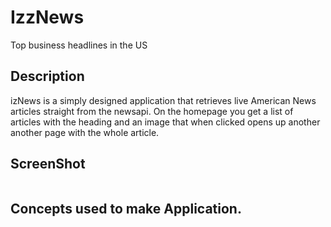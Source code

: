 # IzzNews

Top business headlines in the US

## Description

izNews is a simply designed application that retrieves live American News articles straight from the newsapi. On the homepage you get a list of articles with the heading and an image that when clicked opens up another another page with the whole article.

## ScreenShot

![]()

## Concepts used to make Application.


